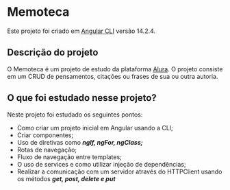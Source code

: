 # Memoteca

Este projeto foi criado em  [Angular CLI](https://github.com/angular/angular-cli) versão 14.2.4.

## Descrição do projeto

O Memoteca é um projeto de estudo da plataforma [Alura](https://www.alura.com.br/). O projeto consiste em um CRUD de pensamentos, citações ou frases de sua ou outra autoria.

## O que foi estudado nesse projeto?

Neste projeto foi estudado os seguintes pontos: <br>
* Como criar um projeto inicial em Angular usando a CLI; 
* Criar componentes;
* Uso de diretivas como ***ngIf, ngFor, ngClass;***
* Rotas de navegação;
* Fluxo de navegação entre templates;
* O uso de services e como utilizar injeção de dependências;
* Realizar a comunicação com um servidor através do HTTPClient usando os métodos ***get, post, delete e put***

